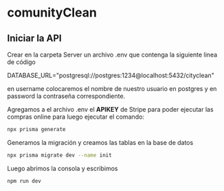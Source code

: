 # comunityClean
## Iniciar la API
Crear en la carpeta Server un archivo .env que contenga la siguiente linea de código

DATABASE_URL="postgresql://postgres:1234@localhost:5432/cityclean"

en username colocaremos el nombre de nuestro usuario en postgres y en password la contraseña correspondiente.

Agregamos a el archivo .env el **APIKEY** de Stripe para poder ejecutar las compras online para luego ejecutar el comando:

```bash
npx prisma generate
```

Generamos la migración y creamos las tablas en la base de datos
```bash
npx prisma migrate dev --name init
```

Luego abrimos la consola y escribimos

```bash
npm run dev
```
